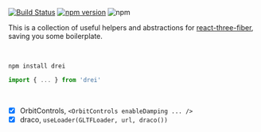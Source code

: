 [![Build Status](https://travis-ci.org/drcmda/drei.svg?branch=master)](https://travis-ci.org/drcmda/drei) [![npm version](https://badge.fury.io/js/drei.svg)](https://badge.fury.io/js/drei) ![npm](https://img.shields.io/npm/dt/drei.svg)

This is a collection of useful helpers and abstractions for [react-three-fiber](https://github.com/react-spring/react-three-fiber), saving you some boilerplate.

<br />

    npm install drei

```jsx
import { ... } from 'drei'
```

<br />

- [x] OrbitControls, `<OrbitControls enableDamping ... />`
- [x] draco, `useLoader(GLTFLoader, url, draco())`
